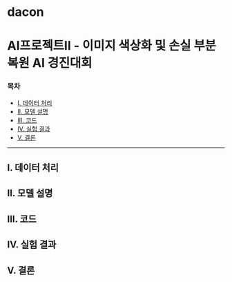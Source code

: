 # dacon

#  AI프로젝트II - 이미지 색상화 및 손실 부분 복원 AI 경진대회

### 목차

+ [I. 데이터 처리]()
+ [II. 모델 설명]()
+ [III. 코드]()
+ [IV. 실험 결과]()
+ [V. 결론]()

***

## I. 데이터 처리



## II. 모델 설명



## III. 코드



## IV. 실험 결과



## V. 결론



